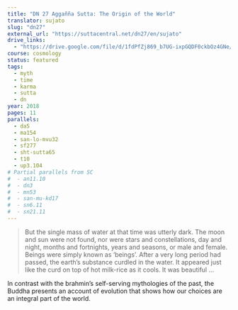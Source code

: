 ```yaml
---
title: "DN 27 Aggañña Sutta: The Origin of the World"
translator: sujato
slug: "dn27"
external_url: "https://suttacentral.net/dn27/en/sujato"
drive_links:
  - "https://drive.google.com/file/d/1fdPfZj869_b7UG-ixpGQDF0ckbOz4GNe/view?usp=drivesdk"
course: cosmology
status: featured
tags:
  - myth
  - time
  - karma
  - sutta
  - dn
year: 2018
pages: 11
parallels:
  - da5
  - ma154
  - san-lo-mvu32
  - sf277
  - sht-sutta65
  - t10
  - up3.104
# Partial parallels from SC
#  - an11.10
#  - dn3
#  - mn53
#  - san-mu-kd17
#  - sn6.11
#  - sn21.11
---
```


> But the single mass of water at that time was utterly dark. The moon and sun were not found, nor were stars and constellations, day and night, months and fortnights, years and seasons, or male and female. Beings were simply known as ‘beings’. After a very long period had passed, the earth’s substance curdled in the water. It appeared just like the curd on top of hot milk-rice as it cools. It was beautiful ...

In contrast with the brahmin’s self-serving mythologies of the past, the Buddha presents an account of evolution that shows how our choices are an integral part of the world.
